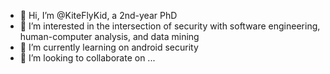 - 👋 Hi, I’m @KiteFlyKid, a 2nd-year PhD
- 👀 I’m interested in the intersection of security with software engineering, human-computer analysis, and data mining
- 🌱 I’m currently learning on android security
- 💞️ I’m looking to collaborate on ...

<!---
KiteFlyKid/KiteFlyKid is a ✨ special ✨ repository because its `README.md` (this file) appears on your GitHub profile.
You can click the Preview link to take a look at your changes.
--->

